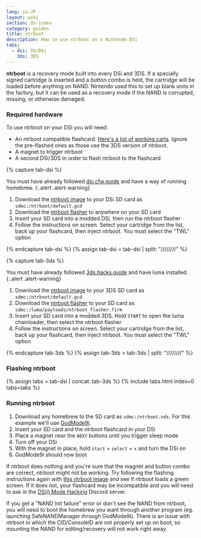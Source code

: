 ```yaml
---
lang: ja-JP
layout: wiki
section: ds-index
category: guides
title: ntrboot
description: How to use ntrboot on a Nintendo DSi
tabs:
  - dsi: DS/DSi
    3ds: 3DS
---
```


**ntrboot** is a recovery mode built into every DSi and 3DS. If a specially signed cartridge is inserted and a button combo is held, the cartridge will be loaded before anything on NAND. Nintendo used this to set up blank units in the factory, but it can be used as a recovery mode if the NAND is corrupted, missing, or otherwise damaged.

### Required hardware

To use ntrboot on your DSi you will need:

- An ntrboot compatible flashcard. [Here's a list of working carts](https://www.flashcarts.net/ntrboot-ds-carts.html?tab=flashable). Ignore the pre-flashed ones as those use the 3DS version of ntrboot.
- A magnet to trigger ntrboot
- A second DSi/3DS in order to flash ntrboot to the flashcard

{% capture tab-dsi %}

You must have already followed [dsi.cfw.guide](https://dsi.cfw.guide) and have a way of running homebrew.
{:.alert .alert-warning}

1. Download the [ntrboot image](/assets/files/default.gcd) to your DSi SD card as `sdmc:/ntrboot/default.gcd`
2. Download the [ntrboot flasher](/assets/files/ntrboot_flasher_nds.nds) to anywhere on your SD card
3. Insert your SD card into a modded DSi, then run the ntrboot flasher
4. Follow the instructions on screen. Select your cartridge from the list, back up your flashcard, then inject ntrboot. You must select the "TWL" option

{% endcapture tab-dsi %}
{% assign tab-dsi = tab-dsi | split: "////////" %}

{% capture tab-3ds %}

You must have already followed [3ds.hacks.guide](https://3ds.hacks.guide) and have luma installed.
{:.alert .alert-warning}

1. Download the [ntrboot image](/assets/files/default.gcd) to your 3DS SD card as `sdmc:/ntrboot/default.gcd`
2. Download the [ntrboot flasher](/assets/files/ntrboot_flasher.firm) to your SD card as `sdmc:/luma/payloads/ntrboot_flasher.firm`
3. Insert your SD card into a modded 3DS. Hold `START` to open the luma chainloader, then select the ntrboot flasher
4. Follow the instructions on screen. Select your cartridge from the list, back up your flashcard, then inject ntrboot. You must select the "TWL" option

{% endcapture tab-3ds %}
{% assign tab-3ds = tab-3ds | split: "////////" %}

### Flashing ntrboot

{% assign tabs = tab-dsi | concat: tab-3ds %}
{% include tabs.html index=0 tabs=tabs %}

### Running ntrboot

1. Download any homebrew to the SD card as `sdmc:/ntrboot.nds`. For this example we'll use [GodMode9i](https://github.com/DS-Homebrew/GodMode9i/releases/).
2. Insert your SD card and the ntrboot flashcard in your DSi
3. Place a magnet near the `ABXY` buttons until you trigger sleep mode
4. Turn off your DSi
5. With the magnet in place, hold `start` + `select` + `x` and turn the DSi on
6. GodMode9i should now boot

If ntrboot does nothing and you're sure that the magnet and button combo are correct, ntrboot might not be working. Try following the flashing instructions again with [this ntrboot image](/assets/files/default_green.gcd) and see if ntrboot loads a green screen. If it does not, your flashcard may be incompatible and you will need to ask in the [DS(i) Mode Hacking](https://ds-homebrew.com/discord) Discord server.

If you get a "NAND Init failure" error or don't see the NAND from ntrboot, you will need to boot the homebrew you want through another program (eg. launching SafeNANDManager through GodMode9i). There is an issue with ntrboot in which the CID/ConsoleID are not properly set up on boot, so mounting the NAND for editing/recovery will not work right away.
